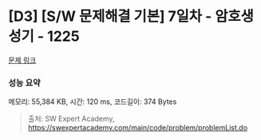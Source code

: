 # [D3] [S/W 문제해결 기본] 7일차 - 암호생성기 - 1225 

[문제 링크](https://swexpertacademy.com/main/code/problem/problemDetail.do?contestProbId=AV14uWl6AF0CFAYD) 

### 성능 요약

메모리: 55,384 KB, 시간: 120 ms, 코드길이: 374 Bytes



> 출처: SW Expert Academy, https://swexpertacademy.com/main/code/problem/problemList.do